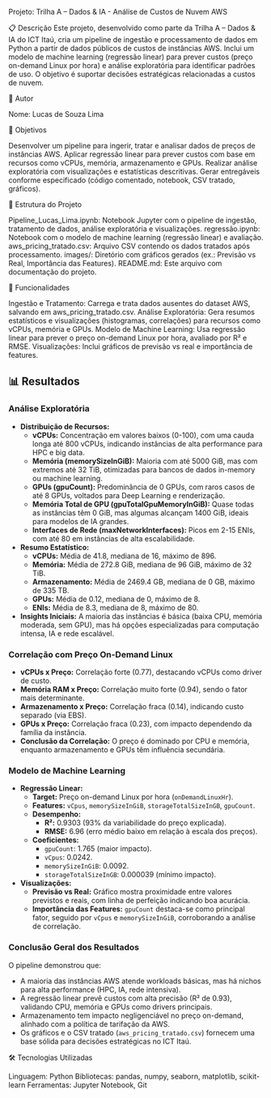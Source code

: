Projeto: Trilha A – Dados & IA - Análise de Custos de Nuvem AWS

📋 Descrição
Este projeto, desenvolvido como parte da Trilha A – Dados & IA do ICT Itaú, cria um pipeline de ingestão e processamento de dados em Python a partir de dados públicos de custos de instâncias AWS. Inclui um modelo de machine learning (regressão linear) para prever custos (preço on-demand Linux por hora) e análise exploratória para identificar padrões de uso. O objetivo é suportar decisões estratégicas relacionadas a custos de nuvem.

👤 Autor

Nome: Lucas de Souza Lima 

🎯 Objetivos

Desenvolver um pipeline para ingerir, tratar e analisar dados de preços de instâncias AWS.
Aplicar regressão linear para prever custos com base em recursos como vCPUs, memória, armazenamento e GPUs.
Realizar análise exploratória com visualizações e estatísticas descritivas.
Gerar entregáveis conforme especificado (código comentado, notebook, CSV tratado, gráficos).

📂 Estrutura do Projeto

Pipeline_Lucas_Lima.ipynb: Notebook Jupyter com o pipeline de ingestão, tratamento de dados, análise exploratória e visualizações.
regressão.ipynb: Notebook com o modelo de machine learning (regressão linear) e avaliação.
aws_pricing_tratado.csv: Arquivo CSV contendo os dados tratados após processamento.
images/: Diretório com gráficos gerados (ex.: Previsão vs Real, Importância das Features).
README.md: Este arquivo com documentação do projeto.

🚀 Funcionalidades

Ingestão e Tratamento: Carrega e trata dados ausentes do dataset AWS, salvando em aws_pricing_tratado.csv.
Análise Exploratória: Gera resumos estatísticos e visualizações (histogramas, correlações) para recursos como vCPUs, memória e GPUs.
Modelo de Machine Learning: Usa regressão linear para prever o preço on-demand Linux por hora, avaliado por R² e RMSE.
Visualizações: Inclui gráficos de previsão vs real e importância de features.

## 📊 Resultados
### Análise Exploratória
- **Distribuição de Recursos:**
  - **vCPUs:** Concentração em valores baixos (0-100), com uma cauda longa até 800 vCPUs, indicando instâncias de alta performance para HPC e big data.
  - **Memória (memorySizeInGiB):** Maioria com até 5000 GiB, mas com extremos até 32 TiB, otimizadas para bancos de dados in-memory ou machine learning.
  - **GPUs (gpuCount):** Predominância de 0 GPUs, com raros casos de até 8 GPUs, voltados para Deep Learning e renderização.
  - **Memória Total de GPU (gpuTotalGpuMemoryInGiB):** Quase todas as instâncias têm 0 GiB, mas algumas alcançam 1400 GiB, ideais para modelos de IA grandes.
  - **Interfaces de Rede (maxNetworkInterfaces):** Picos em 2-15 ENIs, com até 80 em instâncias de alta escalabilidade.
- **Resumo Estatístico:**
  - **vCPUs:** Média de 41.8, mediana de 16, máximo de 896.
  - **Memória:** Média de 272.8 GiB, mediana de 96 GiB, máximo de 32 TiB.
  - **Armazenamento:** Média de 2469.4 GB, mediana de 0 GB, máximo de 335 TB.
  - **GPUs:** Média de 0.12, mediana de 0, máximo de 8.
  - **ENIs:** Média de 8.3, mediana de 8, máximo de 80.
- **Insights Iniciais:** A maioria das instâncias é básica (baixa CPU, memória moderada, sem GPU), mas há opções especializadas para computação intensa, IA e rede escalável.

### Correlação com Preço On-Demand Linux
- **vCPUs x Preço:** Correlação forte (0.77), destacando vCPUs como driver de custo.
- **Memória RAM x Preço:** Correlação muito forte (0.94), sendo o fator mais determinante.
- **Armazenamento x Preço:** Correlação fraca (0.14), indicando custo separado (via EBS).
- **GPUs x Preço:** Correlação fraca (0.23), com impacto dependendo da família da instância.
- **Conclusão da Correlação:** O preço é dominado por CPU e memória, enquanto armazenamento e GPUs têm influência secundária.

### Modelo de Machine Learning
- **Regressão Linear:**
  - **Target:** Preço on-demand Linux por hora (`onDemandLinuxHr`).
  - **Features:** `vCpus`, `memorySizeInGiB`, `storageTotalSizeInGB`, `gpuCount`.
  - **Desempenho:**
    - **R²:** 0.9303 (93% da variabilidade do preço explicada).
    - **RMSE:** 6.96 (erro médio baixo em relação à escala dos preços).
  - **Coeficientes:**
    - `gpuCount`: 1.765 (maior impacto).
    - `vCpus`: 0.0242.
    - `memorySizeInGiB`: 0.0092.
    - `storageTotalSizeInGB`: 0.000039 (mínimo impacto).
- **Visualizações:**
  - **Previsão vs Real:** Gráfico mostra proximidade entre valores previstos e reais, com linha de perfeição indicando boa acurácia.
  - **Importância das Features:** `gpuCount` destaca-se como principal fator, seguido por `vCpus` e `memorySizeInGiB`, corroborando a análise de correlação.

### Conclusão Geral dos Resultados
O pipeline demonstrou que:
- A maioria das instâncias AWS atende workloads básicas, mas há nichos para alta performance (HPC, IA, rede intensiva).
- A regressão linear prevê custos com alta precisão (R² de 0.93), validando CPU, memória e GPUs como drivers principais.
- Armazenamento tem impacto negligenciável no preço on-demand, alinhado com a política de tarifação da AWS.
- Os gráficos e o CSV tratado (`aws_pricing_tratado.csv`) fornecem uma base sólida para decisões estratégicas no ICT Itaú.

🛠️ Tecnologias Utilizadas

Linguagem: Python
Bibliotecas: pandas, numpy, seaborn, matplotlib, scikit-learn
Ferramentas: Jupyter Notebook, Git
